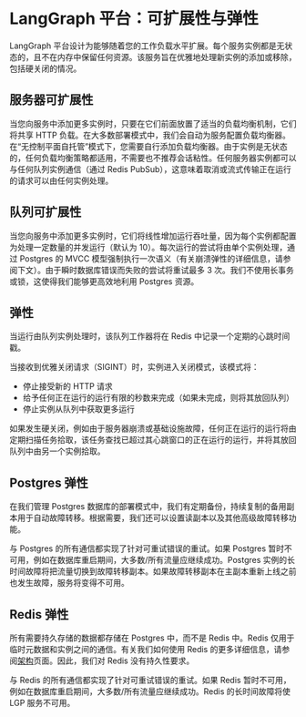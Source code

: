 # LangGraph 平台：可扩展性与弹性

LangGraph 平台设计为能够随着您的工作负载水平扩展。每个服务实例都是无状态的，且不在内存中保留任何资源。该服务旨在优雅地处理新实例的添加或移除，包括硬关闭的情况。

## 服务器可扩展性

当您向服务中添加更多实例时，只要在它们前面放置了适当的负载均衡机制，它们将共享 HTTP 负载。在大多数部署模式中，我们会自动为服务配置负载均衡器。在“无控制平面自托管”模式下，您需要自行添加负载均衡器。由于实例是无状态的，任何负载均衡策略都适用，不需要也不推荐会话粘性。任何服务器实例都可以与任何队列实例通信（通过 Redis PubSub），这意味着取消或流式传输正在运行的请求可以由任何实例处理。

## 队列可扩展性

当您向服务中添加更多实例时，它们将线性增加运行吞吐量，因为每个实例都配置为处理一定数量的并发运行（默认为 10）。每次运行的尝试将由单个实例处理，通过 Postgres 的 MVCC 模型强制执行一次语义（有关崩溃弹性的详细信息，请参阅下文）。由于瞬时数据库错误而失败的尝试将重试最多 3 次。我们不使用长事务或锁，这使得我们能够更高效地利用 Postgres 资源。

## 弹性

当运行由队列实例处理时，该队列工作器将在 Redis 中记录一个定期的心跳时间戳。

当接收到优雅关闭请求（SIGINT）时，实例进入关闭模式，该模式将：

- 停止接受新的 HTTP 请求
- 给予任何正在运行的运行有限的秒数来完成（如果未完成，则将其放回队列）
- 停止实例从队列中获取更多运行

如果发生硬关闭，例如由于服务器崩溃或基础设施故障，任何正在运行的运行将由定期扫描任务拾取，该任务查找已超过其心跳窗口的正在运行的运行，并将其放回队列中由另一个实例拾取。

## Postgres 弹性

在我们管理 Postgres 数据库的部署模式中，我们有定期备份，持续复制的备用副本用于自动故障转移。根据需要，我们还可以设置读副本以及其他高级故障转移功能。

与 Postgres 的所有通信都实现了针对可重试错误的重试。如果 Postgres 暂时不可用，例如在数据库重启期间，大多数/所有流量应继续成功。Postgres 实例的长时间故障将把流量切换到故障转移副本。如果故障转移副本在主副本重新上线之前也发生故障，服务将变得不可用。

## Redis 弹性

所有需要持久存储的数据都存储在 Postgres 中，而不是 Redis 中。Redis 仅用于临时元数据和实例之间的通信。有关我们如何使用 Redis 的更多详细信息，请参阅[架构](./platform_architecture.md)页面。因此，我们对 Redis 没有持久性要求。

与 Redis 的所有通信都实现了针对可重试错误的重试。如果 Redis 暂时不可用，例如在数据库重启期间，大多数/所有流量应继续成功。Redis 的长时间故障将使 LGP 服务不可用。